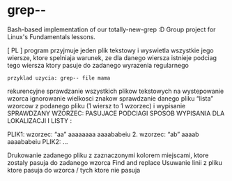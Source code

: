 # grep--
Bash-based implementation of our totally-new-grep :D Group project for Linux's Fundamentals lessons.

[ PL ]
program przyjmuje jeden plik tekstowy i wyswietla wszystkie jego wiersze, ktore spelniaja warunek, ze dla danego wiersza istnieje podciag tego wiersza ktory pasuje do zadanego wyrazenia regularnego
    
    przyklad uzycia: grep-- file mama
    
rekurencyjne sprawdzanie wszystkich plikow tekstowych na wystepowanie wzorca
ignorowanie wielkosci znakow
sprawdzanie danego pliku “lista” wzorcow z podanego pliku (1 wiersz to 1 wzorzec) i wypisanie SPRAWDZANY WZORZEC: PASUJACE PODCIAGI
    SPOSOB WYPISANIA DLA LOKALIZACJI I LISTY :


PLIK1:
wzorzec: “aa”
aaaaaaaa
aaaababeiu
2. wzorzec: “ab”
aaaab
aaaababeiu
PLIK2:
…

Drukowanie zadanego pliku z zaznaczonymi kolorem miejscami, ktore zostaly pasuja do zadanego wzorca
Find and replace
Usuwanie linii z pliku ktore pasuja do wzorca / tych ktore nie pasuja

